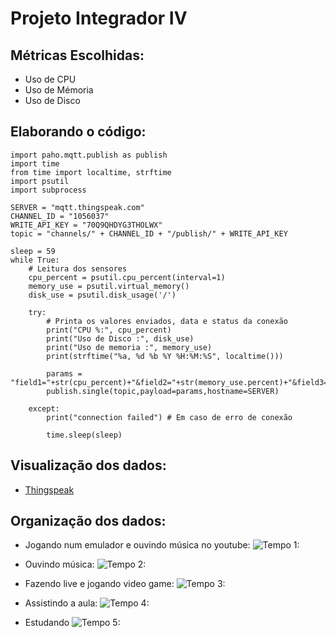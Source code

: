 # Projeto Integrador IV 

## Métricas Escolhidas: 
 * Uso  de CPU 	
 * Uso de Mémoria 	
 * Uso de Disco

## Elaborando o código:
~~~phython
import paho.mqtt.publish as publish
import time
from time import localtime, strftime
import psutil 
import subprocess 

SERVER = "mqtt.thingspeak.com"
CHANNEL_ID = "1056037"
WRITE_API_KEY = "70Q9QHDYG3THOLWX"
topic = "channels/" + CHANNEL_ID + "/publish/" + WRITE_API_KEY

sleep = 59
while True:
    # Leitura dos sensores
	cpu_percent = psutil.cpu_percent(interval=1)
	memory_use = psutil.virtual_memory()
	disk_use = psutil.disk_usage('/')
	
	try:
		# Printa os valores enviados, data e status da conexão
		print("CPU %:", cpu_percent)
		print("Uso de Disco :", disk_use)
		print("Uso de memoria :", memory_use)
		print(strftime("%a, %d %b %Y %H:%M:%S", localtime()))

		params = "field1="+str(cpu_percent)+"&field2="+str(memory_use.percent)+"&field3="+str(disk_use.percent)
		publish.single(topic,payload=params,hostname=SERVER)

	except:
		print("connection failed") # Em caso de erro de conexão

		time.sleep(sleep)
~~~
      
   ## Visualização dos dados:    
   * [Thingspeak](https://thingspeak.com/channels/1056037)
   
  ## Organização dos dados:
  * Jogando num emulador e ouvindo música no youtube:
  ![Tempo 1:](https://media.discordapp.net/attachments/738492246583803997/747509523819921528/foto_1_trabalho_PI_VI.png?width=1024&height=587)
  
  * Ouvindo música:
  ![Tempo 2:](https://media.discordapp.net/attachments/738492246583803997/748241872287170681/foto_5_trabalho_PI_VI.png?width=906&height=586)
  
  * Fazendo live e jogando video game:
  ![Tempo 3:](https://media.discordapp.net/attachments/738492246583803997/747629081348014130/foto_2_trabalho_PI_VI.png?width=956&height=586)
  
  * Assistindo a aula:
  ![Tempo 4:](https://media.discordapp.net/attachments/738492246583803997/747968586693345370/foto_3_trabalho_PI_VI.png?width=1034&height=586)
  
  * Estudando
  ![Tempo 5:](https://media.discordapp.net/attachments/738492246583803997/748203686852821032/foto_4_trabalho_PI_VI.png?width=954&height=587)
      
